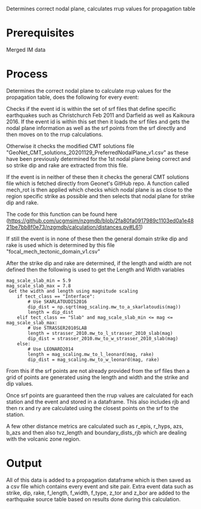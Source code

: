 Determines correct nodal plane, calculates rrup values for propagation table

# Prerequisites

Merged IM data

# Process

Determines the correct nodal plane to calculate rrup values for the propagation table, does the following for every event:

Checks if the event id is within the set of srf files that define specific earthquakes such as Christchurch Feb 2011 and Darfield as well as Kaikoura 2016.
If the event id is within this set then it loads the srf files and gets the nodal plane information as well as the srf points from the srf directly and then moves on to the rrup calculations.

Otherwise it checks the modified CMT solutions file "GeoNet_CMT_solutions_20201129_PreferredNodalPlane_v1.csv" as these have been
previously determined for the 1st nodal plane being correct and so strike dip and rake are extracted from this file.

If the event is in neither of these then it checks the general CMT solutions file which is fetched directly from Geonet's GitHub repo.
A function called mech_rot is then applied which checks which nodal plane is as close to the region specific strike as possible and then selects that nodal plane for strike dip and rake.

The code for this function can be found here (https://github.com/ucgmsim/nzgmdb/blob/2fa80fa0917989c1103ed0a1e4821be7bb8f0e73/nzgmdb/calculation/distances.py#L61)

If still the event is in none of these then the general domain strike dip and rake is used which is determined by this file "focal_mech_tectonic_domain_v1.csv"

After the strike dip and rake are determined, if the length and width are not defined then the following is used to get the Length and Width variables
```
mag_scale_slab_min = 5.9
mag_scale_slab_max = 7.8
 Get the width and length using magnitude scaling
    if tect_class == "Interface":
        # Use SKARLATOUDIS2016
        dip_dist = np.sqrt(mag_scaling.mw_to_a_skarlatoudis(mag))
        length = dip_dist
    elif tect_class == "Slab" and mag_scale_slab_min <= mag <= mag_scale_slab_max:
        # Use STRASSER2010SLAB
        length = strasser_2010.mw_to_l_strasser_2010_slab(mag)
        dip_dist = strasser_2010.mw_to_w_strasser_2010_slab(mag)
    else:
        # Use LEONARD2014
        length = mag_scaling.mw_to_l_leonard(mag, rake)
        dip_dist = mag_scaling.mw_to_w_leonard(mag, rake)
```

From this if the srf points are not already provided from the srf files then a grid of points are generated using the length and width and the strike and dip values.

Once srf points are guaranteed then the rrup values are calculated for each station and the event and stored in a dataframe.
This also includes rjb and then rx and ry are calculated using the closest points on the srf to the station.

A few other distance metrics are calculated such as r_epis, r_hyps, azs, b_azs and then also tvz_length and boundary_dists_rjb which are dealing with the volcanic zone region.
# Output

All of this data is added to a propagation dataframe which is then saved as a csv file which contains every event and site pair.
Extra event data such as strike, dip, rake, f_length, f_width, f_type, z_tor and z_bor are added to the earthquake source table based on results done during this calculation.

